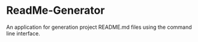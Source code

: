 # ReadMe-Generator
An application for generation project README.md files using the command line interface.
